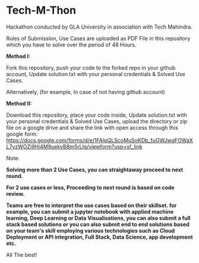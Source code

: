 # Tech-M-Thon
Hackathon conducted by GLA University in association with Tech Mahindra.

Rules of Submission,
Use Cases are uploaded as PDF File in this repository which you have to solve over the period of 48 Hours.

**Method I:**

Fork this repository, push your code to the forked repo in your github account, Update solution.txt with your personal credentials & Solved Use Cases.

Alternatively, (for example, In case of not having github account)

**Method II:**

Download this repository, place your code inside, Update solution.txt with your personal credentials & Solved Use Cases, upload the directory or zip file on a google drive and share the link with open access through this google form: https://docs.google.com/forms/d/e/1FAIpQLScoMuSoKDb_fuGWJwqFOWaXL7yzWOZj9Hj4M9uekvB8m5rLIg/viewform?usp=sf_link


Note:

**Solving more than 2 Use Cases, you can straightaway proceed to next round.**

**For 2 use cases or less, Proceeding to next round is based on code review.**

**Teams are free to interpret the use cases based on their skillset. for example, you can submit a jupyter notebook with applied machine learning, Deep Learning or Data Visualisations, you can also submit a full stack based solutions or you can also submit end to end solutions based on your team's skill employing various technologies such as Cloud Deployment or API integration, Full Stack, Data Science, app development etc.**


All The best!
